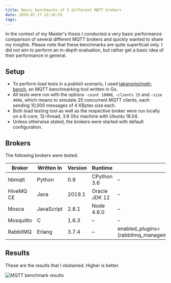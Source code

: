 ```yaml
---
title: Basic benchmarks of 5 different MQTT brokers
date: 2019-07-17 22:16:53
tags:
---
```


In the context of my Master's thesis I conducted a very basic performance comparison of several different MQTT brokers and quickly wanted to share my insights. Please note that these benchmarks are quite superficial only. I did not aim to perform an in-depth evaluation, but rather get a basic idea of their performance in general. 

## Setup
* To perform load tests in a _publish_ scenario, I used [takanorig/mqtt-bench](https://github.com/takanorig/mqtt-bench), an MQTT benchmarking tool written in Go.
* All tests were run with the options `-count 10000`, `-clients 25` and `-size 4096`, which means to simulate 25 concurrent MQTT clients, each sending 10,000 messages of 4 KBytes size each.
* Both load testing tool as well as the respective broker were run locally on a 6-core, 12-thread, 3.6 Ghz machine with Ubuntu 18.04.
* Unless otherwise stated, the brokers were started with default configuration.

## Brokers
The following brokers were tested.

| Broker    | Written In | Version | Runtime       | Additional Info                                                                                                                                                                             |
|-----------|------------|---------|---------------|---------------------------------------------------------------------------------------------------------------------------------------------------------------------------------------------|
| hbmqtt    | Python     | 0.9     | CPython 3.6   | –                                                                                                                                                                                           |
| HiveMQ CE | Java       | 2019.1  | Oracle JDK 12 | –                                                                                                                                                                                           |
| Mosca     | JavaScript | 2.8.1   | Node 4.8.0    | –                                                                                                                                                                                           |
| Mosquitto | C          | 1.6.3   | –             | –                                                                                                                                                                                           |
| RabbitMQ  | Erlang     | 3.7.4   | –             | enabled_plugins=[rabbitmq_management,rabbitmq_management_agent,rabbitmq_management_visualiser,rabbitmq_shovel_management,rabbitmq_stomp,rabbitmq_mqtt,rabbitmq_web_stomp,rabbitmq_web_mqtt] |

## Results
These are the results that I obstained. Higher is better.

![MQTT benchmark results](images/mqtt_bench.png)